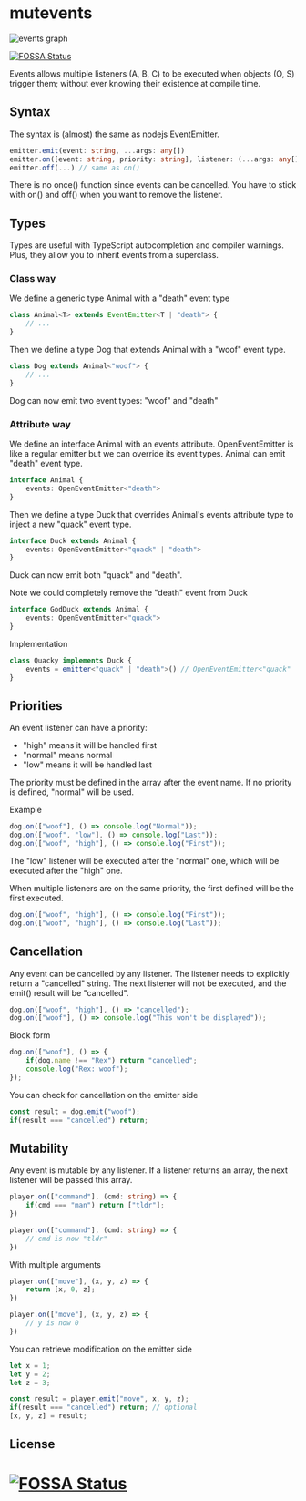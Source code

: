 # mutevents

![events graph](https://i.imgur.com/Se9fNFI.png?1)

[![FOSSA Status](https://app.fossa.io/api/projects/git%2Bgithub.com%2Fhazae41%2Fdeno-events.svg?type=shield)](https://app.fossa.io/projects/git%2Bgithub.com%2Fhazae41%2Fdeno-events?ref=badge_shield)

Events allows multiple listeners (A, B, C) to be executed when objects (O, S) trigger them; without ever knowing their existence at compile time.

## Syntax

The syntax is (almost) the same as nodejs EventEmitter.

```typescript
emitter.emit(event: string, ...args: any[])
emitter.on([event: string, priority: string], listener: (...args: any[]) => EventResult): void
emitter.off(...) // same as on()
```

There is no once() function since events can be cancelled. You have to stick with on() and off() when you want to remove the listener.

## Types

Types are useful with TypeScript autocompletion and compiler warnings. Plus, they allow you to inherit events from a superclass.

### Class way

We define a generic type Animal with a "death" event type

```typescript
class Animal<T> extends EventEmitter<T | "death"> {
	// ...	
}
```

Then we define a type Dog that extends Animal with a "woof" event type.

```typescript
class Dog extends Animal<"woof"> {
	// ...
}
```

Dog can now emit two event types: "woof" and "death"

### Attribute way

We define an interface Animal with an events attribute.
OpenEventEmitter is like a regular emitter but we can override its event types.
Animal can emit "death" event type.
	
```typescript
interface Animal {
	events: OpenEventEmitter<"death">
}
```

Then we define a type Duck that overrides Animal's events attribute type to inject a new "quack" event type.

```typescript
interface Duck extends Animal {
	events: OpenEventEmitter<"quack" | "death">
}
```

Duck can now emit both "quack" and "death".

Note we could completely remove the "death" event from Duck

```typescript
interface GodDuck extends Animal {
	events: OpenEventEmitter<"quack">
}
```

Implementation

```typescript
class Quacky implements Duck {
	events = emitter<"quack" | "death">() // OpenEventEmitter<"quack" | "death">
}
```

## Priorities

An event listener can have a priority:
- "high" means it will be handled first
- "normal" means normal
- "low" means it will be handled last

The priority must be defined in the array after the event name. If no priority is defined, "normal" will be used.

Example

```typescript
dog.on(["woof"], () => console.log("Normal"));
dog.on(["woof", "low"], () => console.log("Last"));
dog.on(["woof", "high"], () => console.log("First"));
```

The "low" listener will be executed after the "normal" one, which will be executed after the "high" one.

When multiple listeners are on the same priority, the first defined will be the first executed.

```typescript
dog.on(["woof", "high"], () => console.log("First"));
dog.on(["woof", "high"], () => console.log("Last"));
```

## Cancellation

Any event can be cancelled by any listener. The listener needs to explicitly return a "cancelled" string.
The next listener will not be executed, and the emit() result will be "cancelled".

```typescript
dog.on(["woof", "high"], () => "cancelled");
dog.on(["woof"], () => console.log("This won't be displayed"));
```

Block form

```typescript
dog.on(["woof"], () => {
	if(dog.name !== "Rex") return "cancelled";
	console.log("Rex: woof");
});
```

You can check for cancellation on the emitter side

```typescript
const result = dog.emit("woof");
if(result === "cancelled") return;
```

## Mutability

Any event is mutable by any listener. If a listener returns an array, the next listener will be passed this array.

```typescript
player.on(["command"], (cmd: string) => {
	if(cmd === "man") return ["tldr"];
})

player.on(["command"], (cmd: string) => {
	// cmd is now "tldr"
})
```

With multiple arguments

```typescript
player.on(["move"], (x, y, z) => {
	return [x, 0, z];
})

player.on(["move"], (x, y, z) => {
	// y is now 0
})
```

You can retrieve modification on the emitter side

```typescript
let x = 1;
let y = 2;
let z = 3;

const result = player.emit("move", x, y, z);
if(result === "cancelled") return; // optional
[x, y, z] = result;
```

## License
[![FOSSA Status](https://app.fossa.io/api/projects/git%2Bgithub.com%2Fhazae41%2Fdeno-events.svg?type=large)](https://app.fossa.io/projects/git%2Bgithub.com%2Fhazae41%2Fdeno-events?ref=badge_large)
=======
